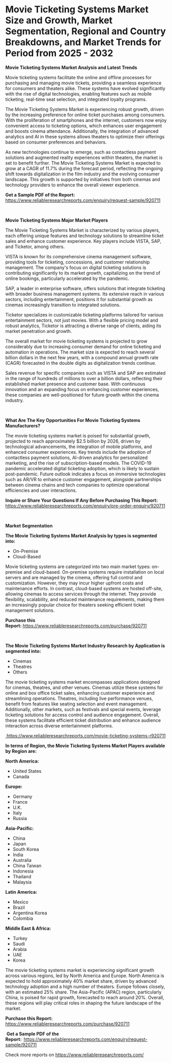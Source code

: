 <p><h1>Movie Ticketing Systems Market Size and Growth, Market Segmentation, Regional and Country Breakdowns, and Market Trends for Period from 2025 -  2032</h1></p><p><strong>Movie Ticketing Systems Market Analysis and Latest Trends</strong></p>
<p><p>Movie ticketing systems facilitate the online and offline processes for purchasing and managing movie tickets, providing a seamless experience for consumers and theaters alike. These systems have evolved significantly with the rise of digital technologies, enabling features such as mobile ticketing, real-time seat selection, and integrated loyalty programs.</p><p>The Movie Ticketing Systems Market is experiencing robust growth, driven by the increasing preference for online ticket purchases among consumers. With the proliferation of smartphones and the internet, customers now enjoy convenient access to ticketing options, which enhances user engagement and boosts cinema attendance. Additionally, the integration of advanced analytics and AI in these systems allows theaters to optimize their offerings based on consumer preferences and behaviors.</p><p>As new technologies continue to emerge, such as contactless payment solutions and augmented reality experiences within theaters, the market is set to benefit further. The Movie Ticketing Systems Market is expected to grow at a CAGR of 11.7% during the forecast period, reflecting the ongoing shift towards digitalization in the film industry and the evolving consumer landscape. This growth is supported by initiatives from both cinemas and technology providers to enhance the overall viewer experience.</p></p>
<p><strong>Get a Sample PDF of the Report:&nbsp;</strong> <a href="https://www.reliableresearchreports.com/enquiry/request-sample/920711?utm_campaign=3191&utm_medium=2&utm_source=Github&utm_content=ia&utm_term=07032025&utm_id=movie-ticketing-systems">https://www.reliableresearchreports.com/enquiry/request-sample/920711</a></p>
<p>&nbsp;</p>
<p><strong>Movie Ticketing Systems Major Market Players</strong></p>
<p><p>The Movie Ticketing Systems Market is characterized by various players, each offering unique features and technology solutions to streamline ticket sales and enhance customer experience. Key players include VISTA, SAP, and Ticketor, among others. </p><p>VISTA is known for its comprehensive cinema management software, providing tools for ticketing, concessions, and customer relationship management. The company's focus on digital ticketing solutions is contributing significantly to its market growth, capitalizing on the trend of online bookings, particularly accelerated by the pandemic.</p><p>SAP, a leader in enterprise software, offers solutions that integrate ticketing with broader business management systems. Its extensive reach in various sectors, including entertainment, positions it for substantial growth as cinemas increasingly transition to integrated solutions.</p><p>Ticketor specializes in customizable ticketing platforms tailored for various entertainment sectors, not just movies. With a flexible pricing model and robust analytics, Ticketor is attracting a diverse range of clients, aiding its market penetration and growth.</p><p>The overall market for movie ticketing systems is projected to grow considerably due to increasing consumer demand for online ticketing and automation in operations. The market size is expected to reach several billion dollars in the next few years, with a compound annual growth rate (CAGR) forecasted in the double digits as digitalization trends continue.</p><p>Sales revenue for specific companies such as VISTA and SAP are estimated in the range of hundreds of millions to over a billion dollars, reflecting their established market presence and customer base. With continuous innovation and an expanding focus on enhancing customer experiences, these companies are well-positioned for future growth within the cinema industry.</p></p>
<p>&nbsp;</p>
<p><strong>What Are The Key Opportunities For Movie Ticketing Systems Manufacturers?</strong></p>
<p><p>The movie ticketing systems market is poised for substantial growth, projected to reach approximately $2.5 billion by 2026, driven by technological advancements, the integration of mobile platforms, and enhanced consumer experiences. Key trends include the adoption of contactless payment solutions, AI-driven analytics for personalized marketing, and the rise of subscription-based models. The COVID-19 pandemic accelerated digital ticketing adoption, which is likely to sustain post-pandemic. Future outlook indicates a focus on immersive technologies such as AR/VR to enhance customer engagement, alongside partnerships between cinema chains and tech companies to optimize operational efficiencies and user interactions.</p></p>
<p><strong>Inquire or Share Your Questions If Any Before Purchasing This Report:</strong> <a href="https://www.reliableresearchreports.com/enquiry/pre-order-enquiry/920711?utm_campaign=3191&utm_medium=2&utm_source=Github&utm_content=ia&utm_term=07032025&utm_id=movie-ticketing-systems">https://www.reliableresearchreports.com/enquiry/pre-order-enquiry/920711</a></p>
<p>&nbsp;</p>
<p><strong>Market Segmentation</strong></p>
<p><strong>The Movie Ticketing Systems Market Analysis by types is segmented into:</strong></p>
<p><ul><li>On-Premise</li><li>Cloud-Based</li></ul></p>
<p><p>Movie ticketing systems are categorized into two main market types: on-premise and cloud-based. On-premise systems require installation on local servers and are managed by the cinema, offering full control and customization. However, they may incur higher upfront costs and maintenance efforts. In contrast, cloud-based systems are hosted off-site, allowing cinemas to access services through the internet. They provide flexibility, scalability, and reduced maintenance requirements, making them an increasingly popular choice for theaters seeking efficient ticket management solutions.</p></p>
<p><strong>Purchase this Report:&nbsp;</strong><a href="https://www.reliableresearchreports.com/purchase/920711?utm_campaign=3191&utm_medium=2&utm_source=Github&utm_content=ia&utm_term=07032025&utm_id=movie-ticketing-systems">https://www.reliableresearchreports.com/purchase/920711</a></p>
<p>&nbsp;</p>
<p><strong>The Movie Ticketing Systems Market Industry Research by Application is segmented into:</strong></p>
<p><ul><li>Cinemas</li><li>Theatres</li><li>Others</li></ul></p>
<p><p>The movie ticketing systems market encompasses applications designed for cinemas, theatres, and other venues. Cinemas utilize these systems for online and box office ticket sales, enhancing customer experience and streamlining operations. Theatres, including live performance venues, benefit from features like seating selection and event management. Additionally, other markets, such as festivals and special events, leverage ticketing solutions for access control and audience engagement. Overall, these systems facilitate efficient ticket distribution and enhance audience interaction across diverse entertainment platforms.</p></p>
<p><a href="https://www.reliableresearchreports.com/movie-ticketing-systems-r920711?utm_campaign=3191&utm_medium=2&utm_source=Github&utm_content=ia&utm_term=07032025&utm_id=movie-ticketing-systems">&nbsp;https://www.reliableresearchreports.com/movie-ticketing-systems-r920711</a></p>
<p><strong>In terms of Region, the Movie Ticketing Systems Market Players available by Region are:</strong></p>
<p>
    <p> <strong> North America: </strong>
        <ul>
            <li>United States</li>
            <li>Canada</li>
        </ul>
        </p> 
    <p> <strong> Europe: </strong>
        <ul>
            <li>Germany</li>
            <li>France</li>
            <li>U.K.</li>
            <li>Italy</li>
            <li>Russia</li>
        </ul>
        </p> 
    <p> <strong> Asia-Pacific: </strong>
        <ul>
            <li>China</li>
            <li>Japan</li>
            <li>South Korea</li>
            <li>India</li>
            <li>Australia</li>
            <li>China Taiwan</li>
            <li>Indonesia</li>
            <li>Thailand</li>
            <li>Malaysia</li>
        </ul>
        </p> 
    <p> <strong> Latin America: </strong>
        <ul>
            <li>Mexico</li>
            <li>Brazil</li>
            <li>Argentina Korea</li>
            <li>Colombia</li>
        </ul>
        </p> 
    <p> <strong> Middle East & Africa: </strong>
        <ul>
            <li>Turkey</li>
            <li>Saudi</li>
            <li>Arabia</li>
            <li>UAE</li>
            <li>Korea</li>
        </ul>
    </p>
    </p>
<p><p>The movie ticketing systems market is experiencing significant growth across various regions, led by North America and Europe. North America is expected to hold approximately 40% market share, driven by advanced technology adoption and a high number of theaters. Europe follows closely, with an estimated 25% share. The Asia-Pacific (APAC) region, particularly China, is poised for rapid growth, forecasted to reach around 20%. Overall, these regions will play critical roles in shaping the future landscape of the market.</p></p>
<p><strong>Purchase this Report: </strong><a href="https://www.reliableresearchreports.com/purchase/920711?utm_campaign=3191&utm_medium=2&utm_source=Github&utm_content=ia&utm_term=07032025&utm_id=movie-ticketing-systems">https://www.reliableresearchreports.com/purchase/920711</a></p>
<p>&nbsp;<strong>Get a Sample PDF of the Report:&nbsp;&nbsp;</strong><a href="https://www.reliableresearchreports.com/enquiry/request-sample/920711?utm_campaign=3191&utm_medium=2&utm_source=Github&utm_content=ia&utm_term=07032025&utm_id=movie-ticketing-systems">https://www.reliableresearchreports.com/enquiry/request-sample/920711</a></p>
<p><strong></strong></p>
<p>Check more reports on <a href="https://www.reliableresearchreports.com/?utm_campaign=3191&utm_medium=2&utm_source=Github&utm_content=ia&utm_term=07032025&utm_id=movie-ticketing-systems">https://www.reliableresearchreports.com/</a></p>